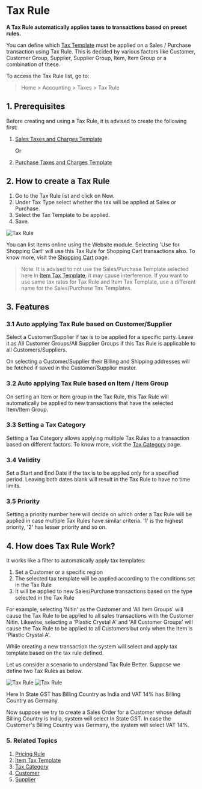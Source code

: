 <!-- add-breadcrumbs -->
# Tax Rule

**A Tax Rule automatically applies taxes to transactions based on preset rules.**

You can define which [Tax Template](/docs/v12/user/manual/en/setting-up/setting-up-taxes.html) must be applied on a Sales / Purchase transaction using Tax Rule. This is decided by various factors like Customer, Customer Group, Supplier, Supplier Group, Item, Item Group or a combination of these.

To access the Tax Rule list, go to:
> Home > Accounting > Taxes > Tax Rule

## 1. Prerequisites
Before creating and using a Tax Rule, it is advised to create the following first:

1. [Sales Taxes and Charges Template](/docs/v12/user/manual/en/selling/sales-taxes-and-charges-template)

    Or

1. [Purchase Taxes and Charges Template](/docs/v12/user/manual/en/buying/purchase-taxes-and-charges-template)

## 2. How to create a Tax Rule
1. Go to the Tax Rule list and click on New.
1. Under Tax Type select whether the tax will be applied at Sales or Purchase.
1. Select the Tax Template to be applied.
1. Save.
 <img class="screenshot" alt="Tax Rule" src="{{docs_base_url}}/v12/assets/img/accounts/tax-rule.png">

You can list Items online using the Website module. Selecting 'Use for Shopping Cart' will use this Tax Rule for Shopping Cart transactions also. To know more, visit the [Shopping Cart](/docs/v12/user/manual/en/website/shopping-cart) page.

> Note: It is advised to not use the Sales/Purchase Template selected here in [Item Tax Template](/docs/v12/user/manual/en/accounts/item-tax-template), it may cause interference. If you want to use same tax rates for Tax Rule and Item Tax Template, use a different name for the Sales/Purchase Tax Templates.

## 3. Features
### 3.1 Auto applying Tax Rule based on Customer/Supplier
Select a Customer/Supplier if tax is to be applied for a specific party. Leave it as All Customer Groups/All Supplier Groups if this Tax Rule is applicable to all Customers/Suppliers.

On selecting a Customer/Supplier their Billing and Shipping addresses will be fetched if saved in the Customer/Supplier master.

### 3.2 Auto applying Tax Rule based on Item / Item Group

On setting an Item or Item group in the Tax Rule, this Tax Rule will automatically be applied to new transactions that have the selected Item/Item Group.

### 3.3 Setting a Tax Category
Setting a Tax Category allows applying multiple Tax Rules to a transaction based on different factors. To know more, visit the [Tax Category](/docs/v12/user/manual/en/accounts/tax-category) page.

### 3.4 Validity
Set a Start and End Date if the tax is to be applied only for a specified period. Leaving both dates blank will result in the Tax Rule to have no time limits.

### 3.5 Priority
Setting a priority number here will decide on which order a Tax Rule will be applied in case multiple Tax Rules have similar criteria. '1' is the highest priority, '2' has lesser priority and so on.

## 4. How does Tax Rule Work?
It works like a filter to automatically apply tax templates:

1. Set a Customer or a specific region
1. The selected tax template will be applied according to the conditions set in the Tax Rule
1. It will be applied to new Sales/Purchase transactions based on the type selected in the Tax Rule

For example, selecting 'Nitin' as the Customer and 'All Item Groups' will cause the Tax Rule to be applied to all sales transactions with the Customer Nitin. Likewise, selecting a 'Plastic Crystal A' and 'All Customer Groups' will cause the Tax Rule to be applied to all Customers but only when the Item is 'Plastic Crystal A'.

While creating a new transaction the system will select and apply tax template based on the tax rule defined.

Let us consider a scenario to understand Tax Rule Better. Suppose we define two Tax Rules as below.

<img class="screenshot" alt="Tax Rule" src="{{docs_base_url}}/v12/assets/img/accounts/tax-rule-1.png">

<img class="screenshot" alt="Tax Rule" src="{{docs_base_url}}/v12/assets/img/accounts/tax-rule-2.png">

Here In State GST has Billing Country as India and VAT 14% has Billing Country as Germany.

Now suppose we try to create a Sales Order for a Customer whose default Billing Country is India, system will select In State GST.
In case the Customer's Billing Country was Germany, the system will select VAT 14%.

### 5. Related Topics
1. [Pricing Rule](/docs/v12/user/manual/en/accounts/pricing-rule)
1. [Item Tax Template](/docs/v12/user/manual/en/accounts/item-tax-template)
1. [Tax Category](/docs/v12/user/manual/en/accounts/tax-category)
1. [Customer](/docs/v12/user/manual/en/CRM/customer)
1. [Supplier](/docs/v12/user/manual/en/buying/supplier)